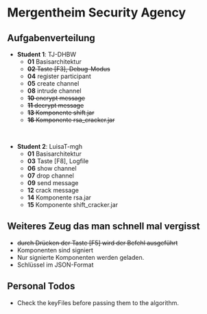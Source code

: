 # Mergentheim Security Agency

## Aufgabenverteilung

- **Student 1**: TJ-DHBW
    - **01** Basisarchitektur
    - ~~**02** Taste \[F3], Debug-Modus~~
    - **04** register participant
    - **05** create channel
    - **08** intrude channel
    - ~~**10** encrypt message~~
    - ~~**11** decrypt message~~
    - ~~**13** Komponente shift.jar~~
    - ~~**16** Komponente rsa_cracker.jar~~

<br>

- **Student 2**: LuisaT-mgh
    - **01** Basisarchitektur
    - **03** Taste \[F8], Logfile
    - **06** show channel
    - **07** drop channel
    - **09** send message
    - **12** crack message
    - **14** Komponente rsa.jar
    - **15** Komponente shift_cracker.jar

## Weiteres Zeug das man schnell mal vergisst

- ~~durch Drücken der Taste \[F5] wird der Befehl ausgeführt~~
- Komponenten sind signiert
- Nur signierte Komponenten werden geladen.
- Schlüssel im JSON-Format

## Personal Todos

- Check the keyFiles before passing them to the algorithm.